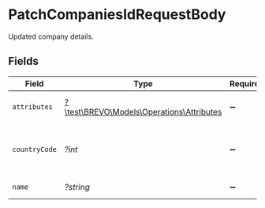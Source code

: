 # PatchCompaniesIdRequestBody

Updated company details.


## Fields

| Field                                                                                                                                                                                                                                 | Type                                                                                                                                                                                                                                  | Required                                                                                                                                                                                                                              | Description                                                                                                                                                                                                                           | Example                                                                                                                                                                                                                               |
| ------------------------------------------------------------------------------------------------------------------------------------------------------------------------------------------------------------------------------------- | ------------------------------------------------------------------------------------------------------------------------------------------------------------------------------------------------------------------------------------- | ------------------------------------------------------------------------------------------------------------------------------------------------------------------------------------------------------------------------------------- | ------------------------------------------------------------------------------------------------------------------------------------------------------------------------------------------------------------------------------------- | ------------------------------------------------------------------------------------------------------------------------------------------------------------------------------------------------------------------------------------- |
| `attributes`                                                                                                                                                                                                                          | [?\test\BREVO\Models\Operations\Attributes](../../Models/Operations/Attributes.md)                                                                                                                                                    | :heavy_minus_sign:                                                                                                                                                                                                                    | Attributes for company update                                                                                                                                                                                                         | {"category":"label_2","domain":"xyz","date":"2022-05-04T00:00:00+05:30","industry":"flipkart","number_of_contacts":1,"number_of_employees":100,"owner":"5b1a17d914b73d35a76ca0c7","phone_number":"81718441912","revenue":10000.34222} |
| `countryCode`                                                                                                                                                                                                                         | *?int*                                                                                                                                                                                                                                | :heavy_minus_sign:                                                                                                                                                                                                                    | Country code if phone_number is passed in attributes.                                                                                                                                                                                 | 91                                                                                                                                                                                                                                    |
| `name`                                                                                                                                                                                                                                | *?string*                                                                                                                                                                                                                             | :heavy_minus_sign:                                                                                                                                                                                                                    | Name of company                                                                                                                                                                                                                       | company                                                                                                                                                                                                                               |